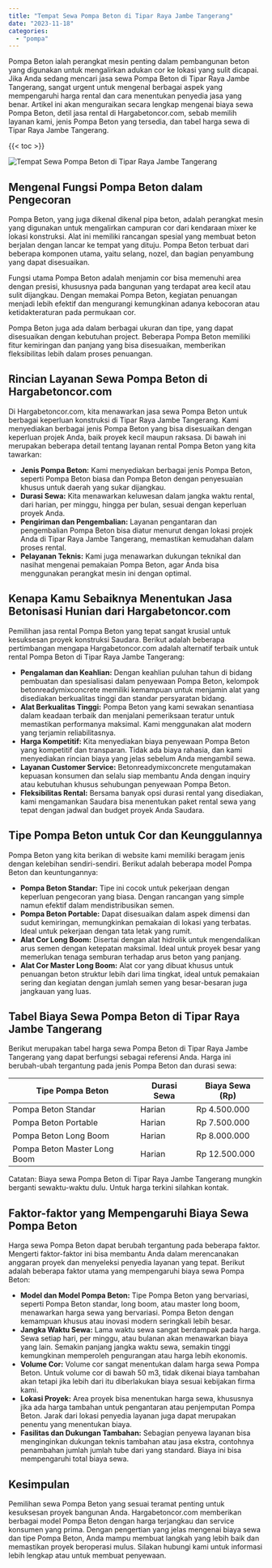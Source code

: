 ```yaml
---
title: "Tempat Sewa Pompa Beton di Tipar Raya Jambe Tangerang"
date: "2023-11-18"
categories: 
  - "pompa"
---
```




Pompa Beton ialah perangkat mesin penting dalam pembangunan beton yang digunakan untuk mengalirkan adukan cor ke lokasi yang sulit dicapai. Jika Anda sedang mencari jasa sewa Pompa Beton di Tipar Raya Jambe Tangerang, sangat urgent untuk mengenal berbagai aspek yang mempengaruhi harga rental dan cara menentukan penyedia jasa yang benar. Artikel ini akan menguraikan secara lengkap mengenai biaya sewa Pompa Beton, detil jasa rental di Hargabetoncor.com, sebab memilih layanan kami, jenis Pompa Beton yang tersedia, dan tabel harga sewa di Tipar Raya Jambe Tangerang.

{{< toc >}}

![Tempat Sewa Pompa Beton di Tipar Raya Jambe Tangerang](https://hargareadymixid.github.io/pompa/concrete-pump%20(16).png)

## Mengenal Fungsi Pompa Beton dalam Pengecoran

Pompa Beton, yang juga dikenal dikenal pipa beton, adalah perangkat mesin yang digunakan untuk mengalirkan campuran cor dari kendaraan mixer ke lokasi konstruksi. Alat ini memiliki rancangan spesial yang membuat beton berjalan dengan lancar ke tempat yang dituju. Pompa Beton terbuat dari beberapa komponen utama, yaitu selang, nozel, dan bagian penyambung yang dapat disesuaikan.

Fungsi utama Pompa Beton adalah menjamin cor bisa memenuhi area dengan presisi, khususnya pada bangunan yang terdapat area kecil atau sulit dijangkau. Dengan memakai Pompa Beton, kegiatan penuangan menjadi lebih efektif dan mengurangi kemungkinan adanya kebocoran atau ketidakteraturan pada permukaan cor.

Pompa Beton juga ada dalam berbagai ukuran dan tipe, yang dapat disesuaikan dengan kebutuhan project. Beberapa Pompa Beton memiliki fitur kemiringan dan panjang yang bisa disesuaikan, memberikan fleksibilitas lebih dalam proses penuangan.

## Rincian Layanan Sewa Pompa Beton di Hargabetoncor.com

Di Hargabetoncor.com, kita menawarkan jasa sewa Pompa Beton untuk berbagai keperluan konstruksi di Tipar Raya Jambe Tangerang. Kami menyediakan berbagai jenis Pompa Beton yang bisa disesuaikan dengan keperluan projek Anda, baik proyek kecil maupun raksasa. Di bawah ini merupakan beberapa detail tentang layanan rental Pompa Beton yang kita tawarkan:

- **Jenis Pompa Beton:** Kami menyediakan berbagai jenis Pompa Beton, seperti Pompa Beton biasa dan Pompa Beton dengan penyesuaian khusus untuk daerah yang sukar dijangkau.
- **Durasi Sewa:** Kita menawarkan keluwesan dalam jangka waktu rental, dari harian, per minggu, hingga per bulan, sesuai dengan keperluan proyek Anda.
- **Pengiriman dan Pengembalian:** Layanan pengantaran dan pengembalian Pompa Beton bisa diatur menurut dengan lokasi projek Anda di Tipar Raya Jambe Tangerang, memastikan kemudahan dalam proses rental.
- **Pelayanan Teknis:** Kami juga menawarkan dukungan teknikal dan nasihat mengenai pemakaian Pompa Beton, agar Anda bisa menggunakan perangkat mesin ini dengan optimal.

## Kenapa Kamu Sebaiknya Menentukan Jasa Betonisasi Hunian dari Hargabetoncor.com

Pemilihan jasa rental Pompa Beton yang tepat sangat krusial untuk kesuksesan proyek konstruksi Saudara. Berikut adalah beberapa pertimbangan mengapa Hargabetoncor.com adalah alternatif terbaik untuk rental Pompa Beton di Tipar Raya Jambe Tangerang:

- **Pengalaman dan Keahlian:** Dengan keahlian puluhan tahun di bidang pembuatan dan spesialisasi dalam penyewaan Pompa Beton, kelompok betonreadymixconcrete memiliki kemampuan untuk menjamin alat yang disediakan berkualitas tinggi dan standar persyaratan bidang.
- **Alat Berkualitas Tinggi:** Pompa Beton yang kami sewakan senantiasa dalam keadaan terbaik dan menjalani pemeriksaan teratur untuk memastikan performanya maksimal. Kami menggunakan alat modern yang terjamin reliabilitasnya.
- **Harga Kompetitif:** Kita menyediakan biaya penyewaan Pompa Beton yang kompetitif dan transparan. Tidak ada biaya rahasia, dan kami menyediakan rincian biaya yang jelas sebelum Anda mengambil sewa.
- **Layanan Customer Service:** Betonreadymixconcrete mengutamakan kepuasan konsumen dan selalu siap membantu Anda dengan inquiry atau kebutuhan khusus sehubungan penyewaan Pompa Beton.
- **Fleksibilitas Rental:** Bersama banyak opsi durasi rental yang disediakan, kami mengamankan Saudara bisa menentukan paket rental sewa yang tepat dengan jadwal dan budget proyek Anda Saudara.

## Tipe Pompa Beton untuk Cor dan Keunggulannya

Pompa Beton yang kita berikan di website kami memiliki beragam jenis dengan kelebihan sendiri-sendiri. Berikut adalah beberapa model Pompa Beton dan keuntungannya:

- **Pompa Beton Standar:** Tipe ini cocok untuk pekerjaan dengan keperluan pengecoran yang biasa. Dengan rancangan yang simple namun efektif dalam mendistribusikan semen.
- **Pompa Beton Portable:** Dapat disesuaikan dalam aspek dimensi dan sudut kemiringan, memungkinkan pemakaian di lokasi yang terbatas. Ideal untuk pekerjaan dengan tata letak yang rumit.
- **Alat Cor Long Boom:** Disertai dengan alat hidrolik untuk mengendalikan arus semen dengan ketepatan maksimal. Ideal untuk proyek besar yang memerlukan tenaga semburan terhadap arus beton yang panjang.
- **Alat Cor Master Long Boom:** Alat cor yang dibuat khusus untuk penuangan beton struktur lebih dari lima tingkat, ideal untuk pemakaian sering dan kegiatan dengan jumlah semen yang besar-besaran juga jangkauan yang luas.

## Tabel Biaya Sewa Pompa Beton di Tipar Raya Jambe Tangerang

Berikut merupakan tabel harga sewa Pompa Beton di Tipar Raya Jambe Tangerang yang dapat berfungsi sebagai referensi Anda. Harga ini berubah-ubah tergantung pada jenis Pompa Beton dan durasi sewa:

| Tipe Pompa Beton | Durasi Sewa | Biaya Sewa (Rp) |
| --- | --- | --- |
| Pompa Beton Standar | Harian | Rp 4.500.000 |
| Pompa Beton Portable | Harian | Rp 7.500.000 |
| Pompa Beton Long Boom | Harian | Rp 8.000.000 |
| Pompa Beton Master Long Boom | Harian | Rp 12.500.000 |

Catatan: Biaya sewa Pompa Beton di Tipar Raya Jambe Tangerang mungkin berganti sewaktu-waktu dulu. Untuk harga terkini silahkan kontak.

## Faktor-faktor yang Mempengaruhi Biaya Sewa Pompa Beton

Harga sewa Pompa Beton dapat berubah tergantung pada beberapa faktor. Mengerti faktor-faktor ini bisa membantu Anda dalam merencanakan anggaran proyek dan menyeleksi penyedia layanan yang tepat. Berikut adalah beberapa faktor utama yang mempengaruhi biaya sewa Pompa Beton:

- **Model dan Model Pompa Beton:** Tipe Pompa Beton yang bervariasi, seperti Pompa Beton standar, long boom, atau master long boom, menawarkan harga sewa yang bervariasi. Pompa Beton dengan kemampuan khusus atau inovasi modern seringkali lebih besar.
- **Jangka Waktu Sewa:** Lama waktu sewa sangat berdampak pada harga. Sewa setiap hari, per minggu, atau bulanan akan menawarkan biaya yang lain. Semakin panjang jangka waktu sewa, semakin tinggi kemungkinan memperoleh pengurangan atau harga lebih ekonomis.
- **Volume Cor:** Volume cor sangat menentukan dalam harga sewa Pompa Beton. Untuk volume cor di bawah 50 m3, tidak dikenai biaya tambahan akan tetapi jika lebih dari itu diberlakukan biaya sesuai kebijakan firma kami.
- **Lokasi Proyek:** Area proyek bisa menentukan harga sewa, khususnya jika ada harga tambahan untuk pengantaran atau penjemputan Pompa Beton. Jarak dari lokasi penyedia layanan juga dapat merupakan penentu yang menentukan biaya.
- **Fasilitas dan Dukungan Tambahan:** Sebagian penyewa layanan bisa menginginkan dukungan teknis tambahan atau jasa ekstra, contohnya penambahan jumlah jumlah tube dari yang standard. Biaya ini bisa mempengaruhi total biaya sewa.

## Kesimpulan

Pemilihan sewa Pompa Beton yang sesuai teramat penting untuk kesuksesan proyek bangunan Anda. Hargabetoncor.com memberikan berbagai model Pompa Beton dengan harga terjangkau dan service konsumen yang prima. Dengan pengertian yang jelas mengenai biaya sewa dan tipe Pompa Beton, Anda mampu membuat langkah yang lebih baik dan memastikan proyek beroperasi mulus. Silakan hubungi kami untuk informasi lebih lengkap atau untuk membuat penyewaan.

